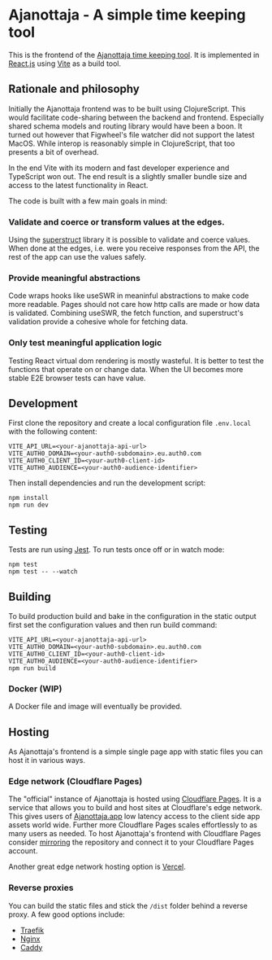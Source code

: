 # Ajanottaja - A simple time keeping tool

This is the frontend of the [Ajanottaja time keeping tool](https://ajanottaja.app).
It is implemented in [React.js](https://reactjs.org/) using [Vite](https://vitejs.dev/) as a build tool.

## Rationale and philosophy

Initially the Ajanottaja frontend was to be built using ClojureScript.
This would facilitate code-sharing between the backend and frontend.
Especially shared schema models and routing library would have been a boon.
It turned out however that Figwheel's file watcher did not support the latest MacOS.
While interop is reasonably simple in ClojureScript, that too presents a bit of overhead.

In the end Vite with its modern and fast developer experience and TypeScript won out.
The end result is a slightly smaller bundle size and access to the latest functionality in React.

The code is built with a few main goals in mind:

### Validate and coerce or transform values at the edges.
   
Using the [superstruct](https://github.com/ianstormtaylor/superstruct) library it is possible to validate and coerce values.
When done at the edges, i.e. were you receive responses from the API, the rest of the app can use the values safely.

### Provide meaningful abstractions

Code wraps hooks like useSWR in meaninful abstractions to make code more readable.
Pages should not care how http calls are made or how data is validated.
Combining useSWR, the fetch function, and superstruct's validation provide a cohesive whole for fetching data.

### Only test meaningful application logic

Testing React virtual dom rendering is mostly wasteful.
It is better to test the functions that operate on or change data.
When the UI becomes more stable E2E browser tests can have value.

## Development

First clone the repository and create a local configuration file `.env.local` with the following content:

```
VITE_API_URL=<your-ajanottaja-api-url>
VITE_AUTH0_DOMAIN=<your-auth0-subdomain>.eu.auth0.com
VITE_AUTH0_CLIENT_ID=<your-auth0-client-id>
VITE_AUTH0_AUDIENCE=<your-auth0-audience-identifier>
```

Then install dependencies and run the development script: 

```
npm install
npm run dev
```

## Testing

Tests are run using [Jest](https://jestjs.io/).
To run tests once off or in watch mode:

```
npm test
npm test -- --watch
```

## Building

To build production build and bake in the configuration in the static output first set the configuration values and then run build command:

```
VITE_API_URL=<your-ajanottaja-api-url>
VITE_AUTH0_DOMAIN=<your-auth0-subdomain>.eu.auth0.com
VITE_AUTH0_CLIENT_ID=<your-auth0-client-id>
VITE_AUTH0_AUDIENCE=<your-auth0-audience-identifier>
npm run build
```

### Docker (WIP)

A Docker file and image will eventually be provided.

## Hosting

As Ajanottaja's frontend is a simple single page app with static files you can host it in various ways.

### Edge network (Cloudflare Pages)

The "official" instance of Ajanottaja is hosted using [Cloudflare Pages](https://pages.cloudflare.com/).
It is a service that allows you to build and host sites at Cloudflare's edge network.
This gives users of [Ajanottaja.app](https://ajanottaja.app) low latency access to the client side app assets world wide.
Further more Cloudflare Pages scales effortlessly to as many users as needed.
To host Ajanottaja's frontend with Cloudflare Pages consider [mirroring](https://docs.github.com/en/github/creating-cloning-and-archiving-repositories/creating-a-repository-on-github/duplicating-a-repository#mirroring-a-repository-in-another-location) the repository and connect it to your Cloudflare Pages account.

Another great edge network hosting option is [Vercel](https://vercel.com/docs).

### Reverse proxies

You can build the static files and stick the `/dist` folder behind a reverse proxy.
A few good options include:
- [Traefik](https://traefik.io/traefik/)
- [Nginx](https://docs.nginx.com/nginx/admin-guide/installing-nginx/installing-nginx-open-source/)
- [Caddy](https://caddyserver.com/)